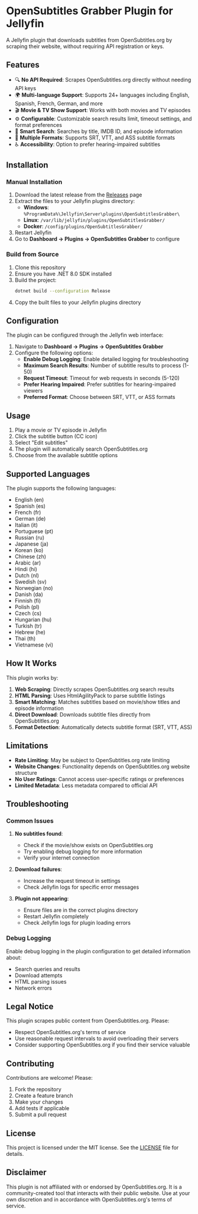 # OpenSubtitles Grabber Plugin for Jellyfin

A Jellyfin plugin that downloads subtitles from OpenSubtitles.org by scraping their website, without requiring API registration or keys.

## Features

- 🔍 **No API Required**: Scrapes OpenSubtitles.org directly without needing API keys
- 🌍 **Multi-language Support**: Supports 24+ languages including English, Spanish, French, German, and more
- 🎬 **Movie & TV Show Support**: Works with both movies and TV episodes
- ⚙️ **Configurable**: Customizable search results limit, timeout settings, and format preferences
- 🎯 **Smart Search**: Searches by title, IMDB ID, and episode information
- 📝 **Multiple Formats**: Supports SRT, VTT, and ASS subtitle formats
- ♿ **Accessibility**: Option to prefer hearing-impaired subtitles

## Installation

### Manual Installation

1. Download the latest release from the [Releases](https://github.com/InkAurora/SubtitleGrabber/releases) page
2. Extract the files to your Jellyfin plugins directory:
   - **Windows**: `%ProgramData%\Jellyfin\Server\plugins\OpenSubtitlesGrabber\`
   - **Linux**: `/var/lib/jellyfin/plugins/OpenSubtitlesGrabber/`
   - **Docker**: `/config/plugins/OpenSubtitlesGrabber/`
3. Restart Jellyfin
4. Go to **Dashboard → Plugins → OpenSubtitles Grabber** to configure

### Build from Source

1. Clone this repository
2. Ensure you have .NET 8.0 SDK installed
3. Build the project:
   ```bash
   dotnet build --configuration Release
   ```
4. Copy the built files to your Jellyfin plugins directory

## Configuration

The plugin can be configured through the Jellyfin web interface:

1. Navigate to **Dashboard → Plugins → OpenSubtitles Grabber**
2. Configure the following options:
   - **Enable Debug Logging**: Enable detailed logging for troubleshooting
   - **Maximum Search Results**: Number of subtitle results to process (1-50)
   - **Request Timeout**: Timeout for web requests in seconds (5-120)
   - **Prefer Hearing Impaired**: Prefer subtitles for hearing-impaired viewers
   - **Preferred Format**: Choose between SRT, VTT, or ASS formats

## Usage

1. Play a movie or TV episode in Jellyfin
2. Click the subtitle button (CC icon)
3. Select "Edit subtitles"
4. The plugin will automatically search OpenSubtitles.org
5. Choose from the available subtitle options

## Supported Languages

The plugin supports the following languages:

- English (en)
- Spanish (es)
- French (fr)
- German (de)
- Italian (it)
- Portuguese (pt)
- Russian (ru)
- Japanese (ja)
- Korean (ko)
- Chinese (zh)
- Arabic (ar)
- Hindi (hi)
- Dutch (nl)
- Swedish (sv)
- Norwegian (no)
- Danish (da)
- Finnish (fi)
- Polish (pl)
- Czech (cs)
- Hungarian (hu)
- Turkish (tr)
- Hebrew (he)
- Thai (th)
- Vietnamese (vi)

## How It Works

This plugin works by:

1. **Web Scraping**: Directly scrapes OpenSubtitles.org search results
2. **HTML Parsing**: Uses HtmlAgilityPack to parse subtitle listings
3. **Smart Matching**: Matches subtitles based on movie/show titles and episode information
4. **Direct Download**: Downloads subtitle files directly from OpenSubtitles.org
5. **Format Detection**: Automatically detects subtitle format (SRT, VTT, ASS)

## Limitations

- **Rate Limiting**: May be subject to OpenSubtitles.org rate limiting
- **Website Changes**: Functionality depends on OpenSubtitles.org website structure
- **No User Ratings**: Cannot access user-specific ratings or preferences
- **Limited Metadata**: Less metadata compared to official API

## Troubleshooting

### Common Issues

1. **No subtitles found**:

   - Check if the movie/show exists on OpenSubtitles.org
   - Try enabling debug logging for more information
   - Verify your internet connection

2. **Download failures**:

   - Increase the request timeout in settings
   - Check Jellyfin logs for specific error messages

3. **Plugin not appearing**:
   - Ensure files are in the correct plugins directory
   - Restart Jellyfin completely
   - Check Jellyfin logs for plugin loading errors

### Debug Logging

Enable debug logging in the plugin configuration to get detailed information about:

- Search queries and results
- Download attempts
- HTML parsing issues
- Network errors

## Legal Notice

This plugin scrapes public content from OpenSubtitles.org. Please:

- Respect OpenSubtitles.org's terms of service
- Use reasonable request intervals to avoid overloading their servers
- Consider supporting OpenSubtitles.org if you find their service valuable

## Contributing

Contributions are welcome! Please:

1. Fork the repository
2. Create a feature branch
3. Make your changes
4. Add tests if applicable
5. Submit a pull request

## License

This project is licensed under the MIT license. See the [LICENSE](LICENSE) file for details.

## Disclaimer

This plugin is not affiliated with or endorsed by OpenSubtitles.org. It is a community-created tool that interacts with their public website. Use at your own discretion and in accordance with OpenSubtitles.org's terms of service.
